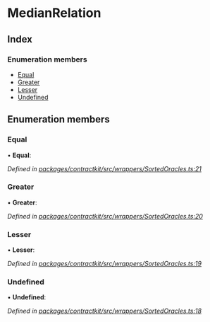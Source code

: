 # MedianRelation

## Index

### Enumeration members

* [Equal]()
* [Greater]()
* [Lesser]()
* [Undefined]()

## Enumeration members

### Equal

• **Equal**:

_Defined in_ [_packages/contractkit/src/wrappers/SortedOracles.ts:21_](https://github.com/celo-org/celo-monorepo/blob/master/packages/contractkit/src/wrappers/SortedOracles.ts#L21)

### Greater

• **Greater**:

_Defined in_ [_packages/contractkit/src/wrappers/SortedOracles.ts:20_](https://github.com/celo-org/celo-monorepo/blob/master/packages/contractkit/src/wrappers/SortedOracles.ts#L20)

### Lesser

• **Lesser**:

_Defined in_ [_packages/contractkit/src/wrappers/SortedOracles.ts:19_](https://github.com/celo-org/celo-monorepo/blob/master/packages/contractkit/src/wrappers/SortedOracles.ts#L19)

### Undefined

• **Undefined**:

_Defined in_ [_packages/contractkit/src/wrappers/SortedOracles.ts:18_](https://github.com/celo-org/celo-monorepo/blob/master/packages/contractkit/src/wrappers/SortedOracles.ts#L18)

